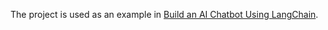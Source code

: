 The project is used as an example in [Build an AI Chatbot Using LangChain](https://github.com/JenniferFuBook/ai-chatbot-langchain).
